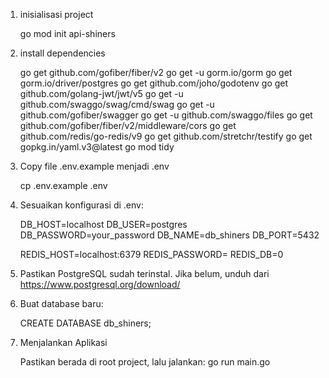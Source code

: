 1. inisialisasi project

    go mod init api-shiners


2. install dependencies

    go get github.com/gofiber/fiber/v2
    go get -u gorm.io/gorm
    go get gorm.io/driver/postgres
    go get github.com/joho/godotenv
    go get github.com/golang-jwt/jwt/v5
    go get -u github.com/swaggo/swag/cmd/swag
    go get -u github.com/gofiber/swagger
    go get -u github.com/swaggo/files
    go get github.com/gofiber/fiber/v2/middleware/cors
    go get github.com/redis/go-redis/v9
    go get github.com/stretchr/testify
    go get gopkg.in/yaml.v3@latest
    go mod tidy



3. Copy file .env.example menjadi .env

    cp .env.example .env



4. Sesuaikan konfigurasi di .env:

    DB_HOST=localhost
    DB_USER=postgres
    DB_PASSWORD=your_password
    DB_NAME=db_shiners
    DB_PORT=5432

    REDIS_HOST=localhost:6379
    REDIS_PASSWORD=
    REDIS_DB=0


5. Pastikan PostgreSQL sudah terinstal. Jika belum, unduh dari https://www.postgresql.org/download/


6. Buat database baru:

    CREATE DATABASE db_shiners;


7. Menjalankan Aplikasi
    
    Pastikan berada di root project, lalu jalankan: go run main.go